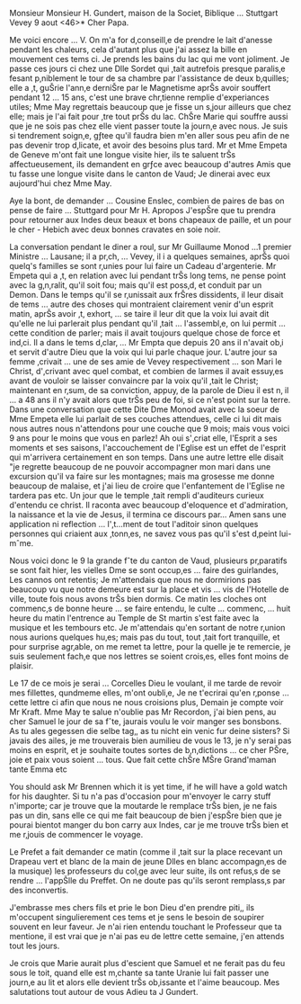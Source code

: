 Monsieur Monsieur H. Gundert, maison de la Societ‚ Biblique … Stuttgart 
 Vevey 9 aout <46>*
Cher Papa.

Me voici encore … V. On m'a for d‚conseill‚e de prendre le lait d'anesse pendant les chaleurs, cela d'autant plus que j'ai assez la bille en mouvement ces tems ci. Je prends les bains du lac qui me vont joliment. Je passe ces jours ci chez une Dlle Sordet qui ‚tait autrefois presque paralis‚e fesant p‚niblement le tour de sa chambre par l'assistance de deux b‚quilles; elle a ‚t‚ guŠrie l'ann‚e derniŠre par le Magnetisme aprŠs avoir souffert pendant 12 … 15 ans, c'est une brave chr‚tienne remplie d'experiances utiles; Mme May regrettais beaucoup que je fisse un s‚jour ailleurs que chez elle; mais je l'ai fait pour ‚tre tout prŠs du lac. ChŠre Marie qui souffre aussi que je ne sois pas chez elle vient passer toute la journ‚e avec nous. Je suis si tendrement soign‚e, gƒtee qu'il faudra bien m'en aller sous peu afin de ne pas devenir trop d‚licate, et avoir des besoins plus tard. Mr et Mme Empeta de Geneve m'ont fait une longue visite hier, ils te saluent trŠs affectueusement, ils demandent en grƒce avec beaucoup d'autres Amis que tu fasse une longue visite dans le canton de Vaud; Je dinerai avec eux aujourd'hui chez Mme May.

Aye la bont‚ de demander … Cousine Enslec, combien de paires de bas on pense de faire … Stuttgard pour Mr H. Apropos J'espŠre que tu prendra pour retourner aux Indes deux beaux et bons chapeaux de paille, et un pour le cher - Hebich avec deux bonnes cravates en soie noir.

La conversation pendant le diner a roul‚ sur Mr Guillaume Monod ...1 premier Ministre … Lausane; il a pr‚ch‚ … Vevey, il i a quelques semaines, aprŠs quoi quelq's familles se sont r‚unies pour lui faire un Cadeau d'argenterie. Mr Empeta qui a ‚t‚ en relation avec lui pendant trŠs long tems, ne pense point avec la g‚n‚ralit‚ qu'il soit fou; mais qu'il est poss‚d‚ et conduit par un Demon. Dans le temps qu'il se r‚unissait aux frŠres dissidents, il leur disait de tems … autre des choses qui montraient clairement venir d'un esprit matin, aprŠs avoir ‚t‚ exhort‚ … se taire il leur dit que la voix lui avait dit qu'elle ne lui parlerait plus pendant qu'il ‚tait … l'assembl‚e, on lui permit … cette condition de parler; mais il avait toujours quelque chose de force et ind‚ci. Il a dans le tems d‚clar‚ … Mr Empta que depuis 20 ans il n'avait ob‚i et servit d'autre Dieu que la voix qui lui parle chaque jour. L'autre jour sa femme ‚crivait … une de ses amie de Vevey respectivement … son Mari le Christ, d'‚crivant avec quel combat, et combien de larmes il avait essuy‚es avant de vouloir se laisser convaincre par la voix qu'il ‚tait le Christ; maintenant en r‚sum‚ de sa conviction, appuy‚ de la parole de Dieu il est n‚ il … a 48 ans il n'y avait alors que trŠs peu de foi, si ce n'est point sur la terre. Dans une conversation que cette Dite Dme Monod avait avec la soeur de Mme Empeta elle lui parlait de ses couches attendues, celle ci lui dit mais nous autres nous n'attendons pour une couche que 9 mois; mais vous voici 9 ans pour le moins que vous en parlez! Ah oui s'‚criat elle, l'Esprit a ses moments et ses saisons, l'accouchement de l'Eglise est un effet de l'esprit qui m'arrivera certainement en son temps. Dans une autre lettre elle disait "je regrette beaucoup de ne pouvoir accompagner mon mari dans une excursion qu'il va faire sur les montagnes; mais ma grosesse me donne beaucoup de malaise, et j'ai lieu de croire que l'enfantement de l'Eglise ne tardera pas etc. Un jour que le temple ‚tait rempli d'auditeurs curieux d'entendu ce christ. Il raconta avec beaucoup d'eloquence et d'admiration, la naissance et la vie de Jesus, il termina ce discours par... Amen sans une application ni reflection … l'‚t...ment de tout l'aditoir sinon quelques personnes qui criaient aux ‚tonn‚es, ne savez vous pas qu'il s'est d‚peint lui-mˆme.

Nous voici donc le 9 la grande fˆte du canton de Vaud, plusieurs pr‚paratifs se sont fait hier, les vielles Dme se sont occup‚es … faire des guirlandes, Les cannos ont retentis; Je m'attendais que nous ne dormirions pas beaucoup vu que notre demeure est sur la place et vis … vis de l'Hotelle de ville, toute fois nous avons trŠs bien dormis. Ce matin les cloches ont commenc‚s de bonne heure … se faire entendu, le culte … commenc‚ … huit heure du matin l'entrence au Temple de St martin s'est faite avec la musique et les tembours etc. Je m'attendais qu'en sortant de notre r‚union nous aurions quelques hu‚es; mais pas du tout, tout ‚tait fort tranquille, et pour surprise agr‚able, on me remet ta lettre, pour la quelle je te remercie, je suis seulement fach‚e que nos lettres se soient crois‚es, elles font moins de plaisir.

Le 17 de ce mois je serai … Corcelles Dieu le voulant, il me tarde de revoir mes fillettes, qundmeme elles, m'ont oubli‚e, Je ne t'ecrirai qu'en r‚ponse … cette lettre ci afin que nous ne nous croisions plus, Demain je compte voir Mr Kraft. Mme May te salue n'oublie pas Mr Recordon, j'ai bien pens‚ au cher Samuel le jour de sa fˆte, jaurais voulu le voir manger ses bonsbons. As tu ales gegessen die selbe tag‚, as tu nicht ein venic fur deine sisters? Si javais des ailes, je me trouverais bien aumilieu de vous le 13, je n'y serai pas moins en esprit, et je souhaite toutes sortes de b‚n‚dictions … ce cher PŠre, joie et paix vous soient … tous. Que fait cette chŠre MŠre Grand'maman tante Emma etc

You should ask Mr Brennen which it is yet time, if he will have a gold watch for his daughter. Si tu n'a pas d'occasion pour m'envoyer le carry stuff n'importe; car je trouve que la moutarde le remplace trŠs bien, je ne fais pas un din‚ sans elle ce qui me fait beaucoup de bien j'espŠre bien que je pourai bientot manger du bon carry aux Indes, car je me trouve trŠs bien et me r‚jouis de commencer le voyage.

Le Prefet a fait demander ce matin (comme il ‚tait sur la place recevant un Drapeau vert et blanc de la main de jeune Dlles en blanc accompagn‚es de la musique) les professeurs du col‚ge avec leur suite, ils ont refus‚s de se rendre … l'appŠlle du Preffet. On ne doute pas qu'ils seront remplass‚s par des inconvertis.

J'embrasse mes chers fils et prie le bon Dieu d'en prendre piti‚, ils m'occupent singulierement ces tems et je sens le besoin de soupirer souvent en leur faveur. Je n'ai rien entendu touchant le Professeur que ta mentione, il est vrai que je n'ai pas eu de lettre cette semaine, j'en attends tout les jours.

Je crois que Marie aurait plus d'escient que Samuel et ne ferait pas du feu sous le toit, quand elle est m‚chante sa tante Uranie lui fait passer une journ‚e au lit et alors elle devient trŠs ob‚issante et l'aime beaucoup. 
Mes salutations tout autour de vous Adieu ta
 J Gundert.

